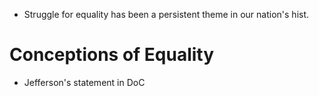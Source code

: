 - Struggle for equality has been a persistent theme in our nation's hist.
# Conceptions of Equality
- Jefferson's statement in DoC 